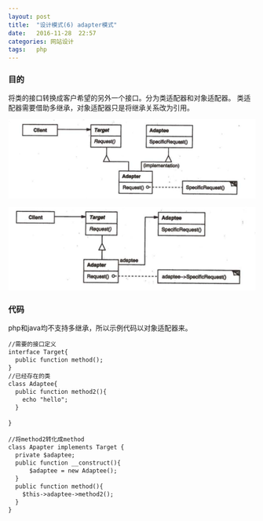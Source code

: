 ```yaml
---
layout: post
title:  "设计模式(6) adapter模式"
date:   2016-11-28  22:57
categories: 网站设计
tags:   php
---
```



### 目的

将类的接口转换成客户希望的另外一个接口。分为类适配器和对象适配器。
类适配器需要借助多继承，对象适配器只是将继承关系改为引用。



![Apater](/images/design_patterns/class_adapter.png)




![Apater](/images/design_patterns/object_adapter.png)


### 代码

php和java均不支持多继承，所以示例代码以对象适配器来。

    //需要的接口定义
    interface Target{
      public function method();
    }
    //已经存在的类
    class Adaptee{
      public function method2(){
        echo "hello";
      }

    }

    //将method2转化成method
    class Apapter implements Target {
      private $adaptee;
      public function __construct(){
          $adaptee = new Adaptee();
      }
      public function method(){
        $this->adaptee->method2();
      }
    }


